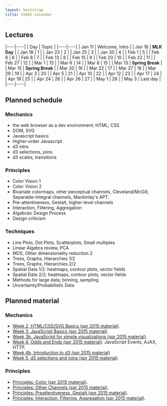 ```yaml
---
layout: bootstrap
title: CS665 calendar
---
```


## Lectures

|----|----|
| Day | Topic |
|----|----|
| Jan 11 | Welcome, Intro |
| Jan 16 | **MLK Day** |
| Jan 18 | 1 |
| Jan 23 | 2 |
| Jan 25 | 3 |
| Jan 30 | 4 |
| Feb 1  | 5 |
| Feb 6  | 6 |
| Feb 8  | 7 |
| Feb 13 | 8 |
| Feb 15 | 9 |
| Feb 20 | 10 |
| Feb 22 | 11 |
| Feb 27 | 12 |
| Mar 1  | 13 |
| Mar 6  | 14 |
| Mar 8  | 15 |
| Mar 13 | **Spring Break** |
| Mar 15 | **Spring Break** |
| Mar 20 | 16 |
| Mar 22 | 17 |
| Mar 27 | 18 |
| Mar 29 | 19 |
| Apr 3 | 20 |
| Apr 5 | 21 |
| Apr 10 | 22 |
| Apr 12 | 23 |
| Apr 17 | 24 |
| Apr 19 | 25 |
| Apr 24 | 26 |
| Apr 26 | 27 |
| May 1 | 28 |
| May 3 | Last day |
|----|----|

## Planned schedule

### Mechanics

* the web browser as a dev environment; HTML; CSS
* DOM, SVG
* Javascript basics
* Higher-order Javascript
* d3 intro
* d3 selections, joins
* d3 scales, transitions

### Principles

* Color Vision 1
* Color Vision 2
* Bivariate colormaps, other perceptual channels,
  Cleveland/McGill, Separable-Integral channels, Mackinlay's APT.
* Pre-attentiveness, Gestalt, higher-level channels
* Interaction, Filtering, Aggregation
* Algebraic Design Process
* Design criticism

### Techniques

* Line Plots, Dot Plots, Scatterplots, Small multiples
* Linear Algebra review, PCA							
* MDS, Other dimensionality reduction 2               
* Trees, Graphs, Hierarchies 1/2						    
* Trees, Graphs, Hierarchies 2/2						    
* Spatial Data 1/2: heatmaps, contour plots, vector fields
* Spatial Data 2/2: heatmaps, contour plots, vector fields
* Methods for large data; binning, sampling
* Uncertainty/Probabilistic Data

## Planned material

### Mechanics

* [Week 2, HTML/CSS/SVG Basics (spr 2015 material)](../../spr15/cs444/lectures/week2.html).
* [Week 3, JavaScript Basics (spr 2015 material)](../../spr15/cs444/lectures/week3.html).
* [Week 3b, JavaScript for simple visualizations (spr 2015 material)](../../spr15/cs444/lectures/week3b.html).
* [Week 4, Odds and Ends (spr 2015 material)](../../spr15/cs444/lectures/week4.html): JavaScript Events, AJAX, HTTP.
* [Week 4b, Introduction to d3 (spr 2015 material)](../../spr15/cs444/lectures/week4b.html)
* [Week 5, d3 selections and joins (spr 2015 material)](../../spr15/cs444/lectures/week5.html)

### Principles

* [Principles: Color (spr 2015 material)](../../spr15/cs444/lectures/week6b.html).
* [Principles: Other Channels (spr 2015 material)](../../spr15/cs444/lectures/week7b.html).
* [Principles: Preattentiveness, Gestalt (spr 2015 material)](../../spr15/cs444/lectures/week8.html).
* [Principles: Interaction, Filtering, Aggregation (spr 2015 material)](../../spr15/cs444/lectures/week8b.html).
